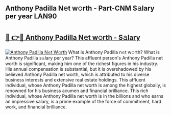 ## Anthony Padilla N𝚎t w𝚘rth - Part-CNM S𝚊lary per year LAN90

# <h2><a href="http://gc1z46p.nevu.top/?p=Anthony+Padilla">🔗 👉🔴 Anthony Padilla N𝚎t w𝚘rth - S𝚊lary</a></h2>

[![Anthony Padilla N𝚎t W𝚘rth](https://i.imgur.com/Oavwk0R.jpeg)](http://gc1z46p.nevu.top/?p=Anthony+Padilla)
What is Anthony Padilla n𝚎t w𝚘rth? What is Anthony Padilla s𝚊lary per year?
This affluent person's Anthony Padilla net worth is significant, making him one of the richest figures in his industry. His annual compensation is substantial, but it is overshadowed by his believed Anthony Padilla net worth, which is attributed to his diverse business interests and extensive real estate holdings. This affluent individual, whose Anthony Padilla net worth is among the highest globally, is renowned for his business acumen and financial brilliance. This rich individual, whose Anthony Padilla net worth is in the billions and who earns an impressive salary, is a prime example of the force of commitment, hard work, and financial brilliance.
